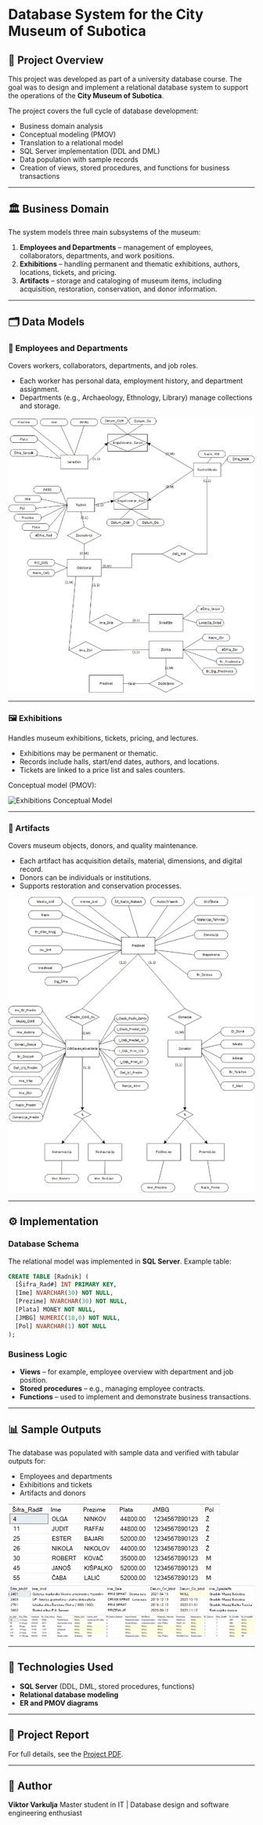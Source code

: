 # Database System for the City Museum of Subotica  

## 📌 Project Overview  
This project was developed as part of a university database course. The goal was to design and implement a relational database system to support the operations of the **City Museum of Subotica**.  

The project covers the full cycle of database development:  
- Business domain analysis  
- Conceptual modeling (PMOV)  
- Translation to a relational model  
- SQL Server implementation (DDL and DML)  
- Data population with sample records  
- Creation of views, stored procedures, and functions for business transactions  

---

## 🏛 Business Domain  
The system models three main subsystems of the museum:  

1. **Employees and Departments** – management of employees, collaborators, departments, and work positions.  
2. **Exhibitions** – handling permanent and thematic exhibitions, authors, locations, tickets, and pricing.  
3. **Artifacts** – storage and cataloging of museum items, including acquisition, restoration, conservation, and donor information.  

---

## 🗂 Data Models  

### 👥 Employees and Departments  
Covers workers, collaborators, departments, and job roles.  
- Each worker has personal data, employment history, and department assignment.  
- Departments (e.g., Archaeology, Ethnology, Library) manage collections and storage.  

![Employees and Departments Conceptual Model](./images/POMV_Radnik.png)   

---

### 🖼 Exhibitions  
Handles museum exhibitions, tickets, pricing, and lectures.  
- Exhibitions may be permanent or thematic.  
- Records include halls, start/end dates, authors, and locations.  
- Tickets are linked to a price list and sales counters.  

Conceptual model (PMOV):  

![Exhibitions Conceptual Model](./images/POMV_Izložbe_1.png)  

---

### 🏺 Artifacts  
Covers museum objects, donors, and quality maintenance.  
- Each artifact has acquisition details, material, dimensions, and digital record.  
- Donors can be individuals or institutions.  
- Supports restoration and conservation processes.  

![Artifacts Conceptual Model](./images/POMV_Predmet.png)   

---

## ⚙️ Implementation  

### Database Schema  
The relational model was implemented in **SQL Server**. Example table:  

```sql
CREATE TABLE [Radnik] (
  [Šifra_Rad#] INT PRIMARY KEY,
  [Ime] NVARCHAR(30) NOT NULL,
  [Prezime] NVARCHAR(30) NOT NULL,
  [Plata] MONEY NOT NULL,
  [JMBG] NUMERIC(18,0) NOT NULL,
  [Pol] NVARCHAR(1) NOT NULL
);
```

### Business Logic
- **Views** – for example, employee overview with department and job position.
- **Stored procedures** – e.g., managing employee contracts.
- **Functions** – used to implement and demonstrate business transactions.

---

## 📊 Sample Outputs

The database was populated with sample data and verified with tabular outputs for:

- Employees and departments
- Exhibitions and tickets
- Artifacts and donors

![Employees Table Output](./images/Radnik.png)   
![Exibitions Table Output](./images/Izlozbe.png)   
![Artifacts Table Output](./images/Predmet.png)   

---

## 🚀 Technologies Used

- **SQL Server** (DDL, DML, stored procedures, functions)
- **Relational database modeling**
- **ER and PMOV diagrams**

---

## 📖 Project Report

For full details, see the [Project PDF](./PodrskaRadaGradskogMuzejaSubotica_ViktorVarkulja_28120.pdf).

---

## 👤 Author

**Viktor Varkulja**
Master student in IT | Database design and software engineering enthusiast
